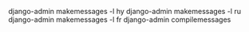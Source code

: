django-admin makemessages -l hy
django-admin makemessages -l ru
django-admin makemessages -l fr
django-admin compilemessages